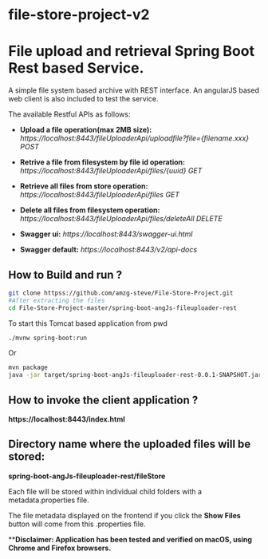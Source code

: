 # file-store-project-v2
File upload and retrieval Spring Boot Rest based Service.
=====================

A simple file system based archive with REST interface. An angularJS based web client is also included to test the service.

The available Restful APIs as follows:

* **Upload a file operation(max 2MB size):**
*https://localhost:8443/fileUploaderApi/uploadfile?file={filename.xxx} POST*

* **Retrive a file from filesystem by file id operation:**
*https://localhost:8443/fileUploaderApi/files/{uuid} GET*

* **Retrieve all files from store operation:**
*https://localhost:8443/fileUploaderApi/files GET*

* **Delete all files from filesystem operation:**
*https://localhost:8443/fileUploaderApi/files/deleteAll DELETE*

* **Swagger ui:**
*https://localhost:8443/swagger-ui.html*

* **Swagger default:**
*https://localhost:8443/v2/api-docs*

How to Build and run ?
-------------

```bash
git clone httpss://github.com/amzg-steve/File-Store-Project.git
#After extracting the files
cd File-Store-Project-master/spring-boot-angJs-fileuploader-rest
```
To start this Tomcat based application from pwd
```bash
./mvnw spring-boot:run
```
Or

```bash
mvn package
java -jar target/spring-boot-angJs-fileuploader-rest-0.0.1-SNAPSHOT.jar
```

How to invoke the client application ?
-------------
**https://localhost:8443/index.html**

Directory name where the uploaded files will be stored:
-------------
**spring-boot-angJs-fileuploader-rest/fileStore**

Each file will be stored within individual child folders with a metadata.properties file.

The file metadata displayed on the frontend if you click the **Show Files** button will come from this .properties file.


****Disclaimer: Application has been tested and verified on macOS, using Chrome and Firefox browsers.**



